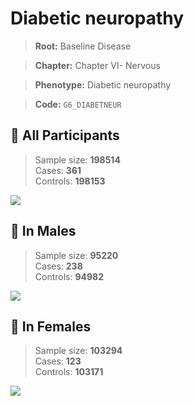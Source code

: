 # Diabetic neuropathy

> **Root:** Baseline Disease  

> **Chapter:** Chapter VI- Nervous  

> **Phenotype:** Diabetic neuropathy  

> **Code:** `G6_DIABETNEUR`

## 🧪 All Participants  
> Sample size: **198514**  
> Cases: **361**  
> Controls: **198153**
<img src="/Disease/Figures/ALL/Incidence/G6_DIABETNEUR.png"/>
<CsvTable src="/Disease/Data/ALL/Incidence/COX_G6_DIABETNEUR.csv" label="🔍 View full results" />

## 👨 In Males  
> Sample size: **95220**  
> Cases: **238**  
> Controls: **94982**
<img src="/Disease/Figures/Male/Incidence/G6_DIABETNEUR.png"/>
<CsvTable src="/Disease/Data/Male/Incidence/COX_G6_DIABETNEUR.csv" label="🔍 View full results" />

## 👩 In Females  
> Sample size: **103294**  
> Cases: **123**  
> Controls: **103171**
<img src="/Disease/Figures/Female/Incidence/G6_DIABETNEUR.png"/>
<CsvTable src="/Disease/Data/Female/Incidence/COX_G6_DIABETNEUR.csv" label="🔍 View full results" />
